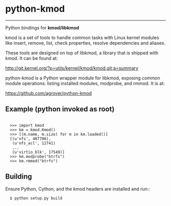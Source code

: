 # python-kmod
----

Python bindings for **kmod/libkmod**

kmod is a set of tools to handle common tasks with Linux kernel modules like insert, remove, list, check properties, resolve dependencies and aliases.

These tools are designed on top of libkmod, a library that is shipped with kmod. It can be found at:

http://git.kernel.org/?p=utils/kernel/kmod/kmod.git;a=summary

python-kmod is a Python wrapper module for libkmod, exposing common
module operations: listing installed modules, modprobe, and rmmod.
It is at:

https://github.com/agrover/python-kmod

Example (python invoked as root)
----

```

  >>> import kmod
  >>> km = kmod.Kmod()
  >>> [(m.name, m.size) for m in km.loaded()]
  [(u'nfs', 407706),
   (u'nfs_acl', 12741)
   ...
   (u'virtio_blk', 17549)]
  >>> km.modprobe("btrfs")
  >>> km.rmmod("btrfs")

```

Building
----

Ensure Python, Cython, and the kmod headers are installed and run::

```
  $ python setup.py build
```

